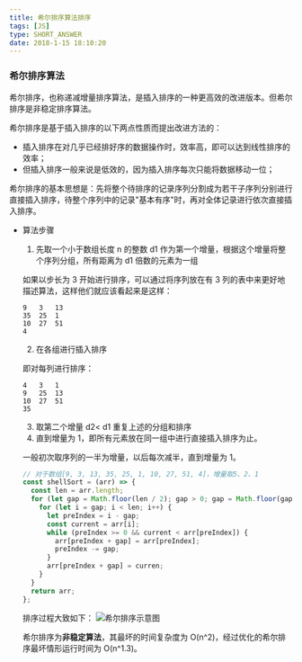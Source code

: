 ```yaml
---
title: 希尔排序算法排序
tags: [JS]
type: SHORT_ANSWER
date: 2018-1-15 18:10:20
---
```


### 希尔排序算法

希尔排序，也称递减增量排序算法，是插入排序的一种更高效的改进版本。但希尔排序是非稳定排序算法。

希尔排序是基于插入排序的以下两点性质而提出改进方法的：

- 插入排序在对几乎已经排好序的数据操作时，效率高，即可以达到线性排序的效率；
- 但插入排序一般来说是低效的，因为插入排序每次只能将数据移动一位；

希尔排序的基本思想是：先将整个待排序的记录序列分割成为若干子序列分别进行直接插入排序，待整个序列中的记录"基本有序"时，再对全体记录进行依次直接插入排序。

- 算法步骤

  1. 先取一个小于数组长度 n 的整数 d1 作为第一个增量，根据这个增量将整个序列分组，所有距离为 d1 倍数的元素为一组

  如果以步长为 3 开始进行排序，可以通过将序列放在有 3 列的表中来更好地描述算法，这样他们就应该看起来是这样：

  ```
  9   3   13
  35  25  1
  10  27  51
  4
  ```

  2. 在各组进行插入排序

  即对每列进行排序：

  ```
  4   3   1
  9   25  13
  10  27  51
  35
  ```

  3. 取第二个增量 d2\< d1 重复上述的分组和排序
  4. 直到增量为 1，即所有元素放在同一组中进行直接插入排序为止。

  一般初次取序列的一半为增量，以后每次减半，直到增量为 1。

  ```js
  // 对于数组[9, 3, 13, 35, 25, 1, 10, 27, 51, 4]，增量取5、2、1
  const shellSort = (arr) => {
    const len = arr.length;
    for (let gap = Math.floor(len / 2); gap > 0; gap = Math.floor(gap / 2)) {
      for (let i = gap; i < len; i++) {
        let preIndex = i - gap;
        const current = arr[i];
        while (preIndex >= 0 && current < arr[preIndex]) {
          arr[preIndex + gap] = arr[preIndex];
          preIndex -= gap;
        }
        arr[preIndex + gap] = curren;
      }
    }
    return arr;
  };
  ```

  排序过程大致如下：
  ![希尔排序示意图](http://blog-bed.oss-cn-beiiing.aliyuncs.com/%E9%A2%98%E5%BA%93/%E5%B8%8C%E5%B0%94%E6%8E%92%E5%BA%8F.png)

  希尔排序为**非稳定算法**，其最坏的时间复杂度为 O(n^2)，经过优化的希尔排序最坏情形运行时间为 O(n^1.3)。
